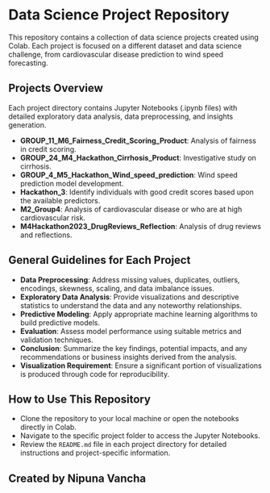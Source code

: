 # Data Science Project Repository

This repository contains a collection of data science projects created using Colab. Each project is focused on a different dataset and data science challenge, from cardiovascular disease prediction to wind speed forecasting.

## Projects Overview

Each project directory contains Jupyter Notebooks (.ipynb files) with detailed exploratory data analysis, data preprocessing, and insights generation.

- **GROUP_11_M6_Fairness_Credit_Scoring_Product**: Analysis of fairness in credit scoring.
- **GROUP_24_M4_Hackathon_Cirrhosis_Product**: Investigative study on cirrhosis.
- **GROUP_4_M5_Hackathon_Wind_speed_prediction**: Wind speed prediction model development.
- **Hackathon_3**: Identify individuals with good credit scores based upon the available predictors.
- **M2_Group4**: Analysis of cardiovascular disease or who are at high cardiovascular risk.
- **M4Hackathon2023_DrugReviews_Reflection**: Analysis of drug reviews and reflections.

## General Guidelines for Each Project

- **Data Preprocessing**: Address missing values, duplicates, outliers, encodings, skewness, scaling, and data imbalance issues.
- **Exploratory Data Analysis**: Provide visualizations and descriptive statistics to understand the data and any noteworthy relationships.
- **Predictive Modeling**: Apply appropriate machine learning algorithms to build predictive models.
- **Evaluation**: Assess model performance using suitable metrics and validation techniques.
- **Conclusion**: Summarize the key findings, potential impacts, and any recommendations or business insights derived from the analysis.
- **Visualization Requirement**: Ensure a significant portion of visualizations is produced through code for reproducibility.

## How to Use This Repository

- Clone the repository to your local machine or open the notebooks directly in Colab.
- Navigate to the specific project folder to access the Jupyter Notebooks.
- Review the `README.md` file in each project directory for detailed instructions and project-specific information.

## Created by Nipuna Vancha

